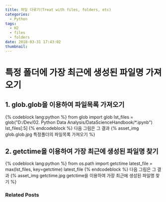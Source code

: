 ```yaml
---
title: 파일 다루기(Treat with files, folders, etc)
categories:
  - Python
tags:
  - H2
  - files
  - folders
date: 2018-03-31 17:43:02
thumbnail:
---
```


# 특정 폴더에 가장 최근에 생성된 파일명 가져오기

## 1. glob.glob을 이용하여 파일목록 가져오기
{% codeblock lang:python %}
from glob import glob
lst_files = glob("D:/Dev/02. Python Data Analysis/DataScienceHandbook/*.ipynb")
lst_files[:5]
{% endcodeblock %}
다음 그림은 그 결과
{% asset_img glob.glob.jpg 특정폴더의 파일목록 가져오기 %}

## 2. getctime을 이용하여 가장 최근에 생성된 파일명 찾기
{% codeblock lang:python %}
from os.path import getctime
latest_file = max(lst_files, key=getctime)
latest_file
{% endcodeblock %}
다음 그림은 그 결과
{% asset_img getctime.jpg getctime을 이용하여 가장 최근에 생성된 파일명 찾기 %}


### Related Posts